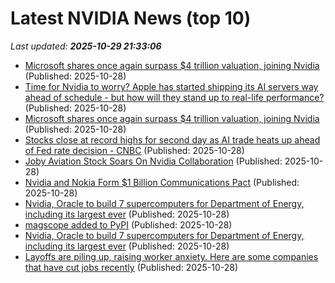 # Latest NVIDIA News (top 10)
_Last updated: **2025-10-29 21:33:06**_

- [Microsoft shares once again surpass $4 trillion valuation, joining Nvidia](https://biztoc.com/x/f2a8e28ff48f961a) (Published: 2025-10-28)
- [Time for Nvidia to worry? Apple has started shipping its AI servers way ahead of schedule - but how will they stand up to real-life performance?](https://www.techradar.com/pro/time-for-nvidia-to-worry-apple-has-started-shipping-its-ai-servers-way-ahead-of-schedule-but-how-will-they-stand-up-to-real-life-performance) (Published: 2025-10-28)
- [Microsoft shares once again surpass $4 trillion valuation, joining Nvidia](https://abcnews.go.com/Business/wireStory/microsoft-shares-surpass-4-trillion-valuation-joining-nvidia-126953655) (Published: 2025-10-28)
- [Stocks close at record highs for second day as AI trade heats up ahead of Fed rate decision - CNBC](https://slashdot.org/firehose.pl?op=view&amp;id=179899806) (Published: 2025-10-28)
- [Joby Aviation Stock Soars On Nvidia Collaboration](https://biztoc.com/x/663a6c25fa68a8a4) (Published: 2025-10-28)
- [Nvidia and Nokia Form $1 Billion Communications Pact](https://biztoc.com/x/2715f4b60b41e469) (Published: 2025-10-28)
- [Nvidia, Oracle to build 7 supercomputers for Department of Energy, including its largest ever](https://biztoc.com/x/f3ea827885a2cf64) (Published: 2025-10-28)
- [magscope added to PyPI](https://pypi.org/project/magscope/) (Published: 2025-10-28)
- [Nvidia, Oracle to build 7 supercomputers for Department of Energy, including its largest ever](https://www.theregister.com/2025/10/28/nvidia_oracle_supercomputers_doe/) (Published: 2025-10-28)
- [Layoffs are piling up, raising worker anxiety. Here are some companies that have cut jobs recently](https://www.bostonherald.com/2025/10/28/layoffs-us/) (Published: 2025-10-28)
